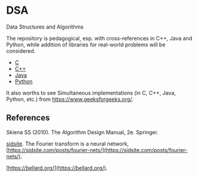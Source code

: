 # DSA
Data Structures and Algorithms

The repository is pedagogical, esp. with cross-references in C++, Java and Python, while addition of libraries for real-world problems will be considered.

* [C](C)
* [C++](C++)
* [Java](java)
* [Python](python)

It also worths to see Simultaneous implementations (in C, C++, Java, Python, etc.) from  https://www.geeksforgeeks.org/.

## References

Skiena SS (2010). The Algorithm Design Manual, 2e. Springer.

[sidsite](https://sidsite.com/). The Fourier transform is a neural network, [https://sidsite.com/posts/fourier-nets/](https://sidsite.com/posts/fourier-nets/).

[https://bellard.org/](https://bellard.org/).
